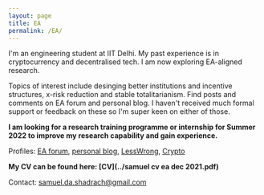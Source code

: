 ```yaml
---
layout: page
title: EA
permalink: /EA/
---
```


I'm an engineering student at IIT Delhi. My past experience is in cryptocurrency and decentralised tech. I am now exploring EA-aligned research.

Topics of interest include desinging better institutions and incentive structures, x-risk reduction and stable totalitarianism. Find posts and comments on EA forum and personal blog. I haven't received much formal support or feedback on these so I'm super keen on either of those.

**I am looking for a research training programme or internship for Summer 2022 to improve my research capability and gain experience.**

Profiles: [EA forum](https://forum.effectivealtruism.org/users/samuel-shadrach-1), [personal blog](https://kroma.substack.com), [LessWrong](https://www.lesswrong.com/users/samuel-shadrach), [Crypto](https://samueldashadrach.github.io/Crypto/)

**My CV can be found here: [CV](../samuel cv ea dec 2021.pdf)**

Contact: samuel.da.shadrach@gmail.com
